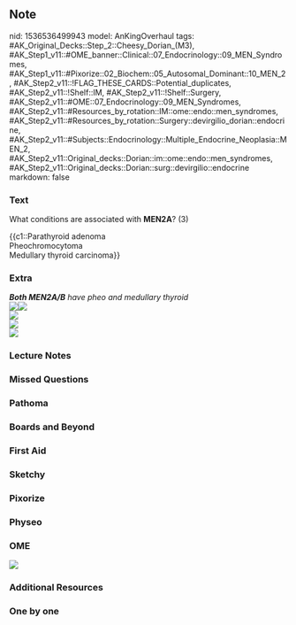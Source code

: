## Note
nid: 1536536499943
model: AnKingOverhaul
tags: #AK_Original_Decks::Step_2::Cheesy_Dorian_(M3), #AK_Step1_v11::#OME_banner::Clinical::07_Endocrinology::09_MEN_Syndromes, #AK_Step1_v11::#Pixorize::02_Biochem::05_Autosomal_Dominant::10_MEN_2, #AK_Step2_v11::!FLAG_THESE_CARDS::Potential_duplicates, #AK_Step2_v11::!Shelf::IM, #AK_Step2_v11::!Shelf::Surgery, #AK_Step2_v11::#OME::07_Endocrinology::09_MEN_Syndromes, #AK_Step2_v11::#Resources_by_rotation::IM::ome::endo::men_syndromes, #AK_Step2_v11::#Resources_by_rotation::Surgery::devirgilio_dorian::endocrine, #AK_Step2_v11::#Subjects::Endocrinology::Multiple_Endocrine_Neoplasia::MEN_2, #AK_Step2_v11::Original_decks::Dorian::im::ome::endo::men_syndromes, #AK_Step2_v11::Original_decks::Dorian::surg::devirgilio::endocrine
markdown: false

### Text
What conditions are associated with <b>MEN2A</b>? (3)
<div>
  {{c1::Parathyroid adenoma
  <div>
    Pheochromocytoma
  </div>
  <div>
    Medullary thyroid carcinoma}}
  </div>
</div>

### Extra
<div>
  <i><b>Both MEN2A/B</b> have pheo and medullary thyroid</i>
</div>
<div>
  <i><img class="resizer" src=
  "paste-1986765971783683.jpg"><img class="resizer" src=
  "paste-94210107637761.jpg"></i>
</div>
<div>
  <i><img class="resizer" src="pc.png"></i>
</div>
<div><img class="resizer" src="paste-4123744129777665.jpg"></div>
<div><img class="resizer" src="paste-4146112319455233.jpg"></div>

### Lecture Notes


### Missed Questions


### Pathoma


### Boards and Beyond


### First Aid


### Sketchy


### Pixorize


### Physeo


### OME
<div class="ome-widget">
  <a href=
  "https://onlinemeded.org/spa/endocrinology/men-syndromes/acquire?ref=anki">
  <img src="_OME_AnkiFlashcards_Lesson_5.png"></a>
</div>

### Additional Resources


### One by one


